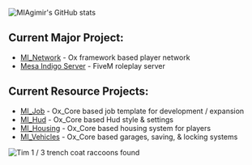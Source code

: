 

![MIAgimir's GitHub stats](https://github-readme-stats.vercel.app/api?username=miagimir&show_icons=true&theme=shades-of-purple) 

## Current Major Project:
- [MI_Network](https://github.com/MIAgimir/MI_Network) - Ox framework based player network
- [Mesa Indigo Server](https://github.com/users/MIAgimir/projects/2/views/1) - FiveM roleplay server

## Current Resource Projects:
- [MI_Job](https://github.com/MIAgimir/MI_Ox_Job) - Ox_Core based job template for development / expansion
- [MI_Hud](https://github.com/MIAgimir/MI_Hud) - Ox_Core based Hud style & settings
- [MI_Housing](https://github.com/MIAgimir/MI_Housing) - Ox_Core based housing system for players
- [MI_Vehicles](https://github.com/MIAgimir/MI_Vehicles) - Ox_Core based garages, saving, & locking systems

![Tim](https://user-images.githubusercontent.com/116332087/219994733-ad6870e3-5808-4e5b-baad-b8a3553c7686.png) 1 / 3 trench coat raccoons found
<!--
**MIAgimir/MIAgimir** is a ✨ _special_ ✨ repository because its `README.md` (this file) appears on your GitHub profile.

Here are some ideas to get you started:

- 🔭 I’m currently working on ...
- 🌱 I’m currently learning ...
- 👯 I’m looking to collaborate on ...
- 🤔 I’m looking for help with ...
- 💬 Ask me about ...
- 📫 How to reach me: ...
- 😄 Pronouns: ...
- ⚡ Fun fact: ...
-->


